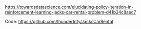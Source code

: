 https://towardsdatascience.com/elucidating-policy-iteration-in-reinforcement-learning-jacks-car-rental-problem-d41b34c8aec7

Code:
https://github.com/thunderInfy/JacksCarRental
